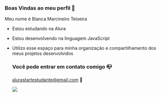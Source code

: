 ### Boas Vindas ao meu perfil 🍮

Meu nome é Bianca Marcineiro Teixeira

- Estou estudando na Alura
- Estou desenvolvendo na linguagem JavaScript
- Utilizo esse espaço para minha organização e compartilhamento dos meus projetos desenvolvidos

  ### Você pode entrar em contato comigo 📪

  alurastartestudante@email.com 📧

  ![](https://tenor.com/bZCFy.gif)
